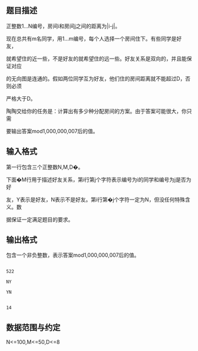 ## 题目描述

<div></div>
<div></div>
<div>
 正整数1…N编号，房间i和房间j之间的距离为|i-j|。
</div>
<div>
 现在总共有m名同学，用1…m编号，每个人选择一个房间住下。有些同学是好友，
</div>
<div>
 就希望住的近一些，不是好友的就希望住的远一些。好友关系是双向的，并且能保证对应
</div>
<div>
 的无向图是连通的。假如两位同学互为好友，他们住的房间距离就不能超过D，否则必须
</div>
<div>
 严格大于D。
</div>
<div>
 陶陶交给你的任务是：计算出有多少种分配房间的方案。由于答案可能很大，你只需
</div>
<div>
 要输出答案mod1,000,000,007后的值。
</div>
<div></div>
<p></p>

## 输入格式

<div>
 第一行包含三个正整数N,M,D�。
</div>
<div>
 下面�M行用于描述好友关系，第i行第j个字符表示编号为i的同学和编号为j是否为好
</div>
<div>
 友，Y表示是好友，N表示不是好友。第i行第�j个字符一定为N，但没任何特殊含义。数
</div>
<div>
 据保证一定满足题目的要求。
</div>
<p></p>

## 输出格式

<div>
 包含一个非负整数，表示答案mod1,000,000,007后的值。
</div>
<p></p>

```input1
522
NY
YN
```
```output1
14
```
## 数据范围与约定

<p>N<=100,M<=50,D<=8</p>

